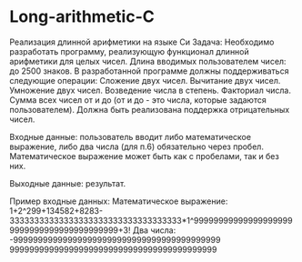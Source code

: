# Long-arithmetic-C
Реализация длинной арифметики на языке Си
Задача: Необходимо разработать программу, реализующую функционал длинной арифметики для целых чисел. Длина вводимых пользователем чисел: до 2500 знаков. 
В разработанной программе должны поддерживаться следующие операции:
Сложение двух чисел.
Вычитание двух чисел.
Умножение двух чисел.
Возведение числа в степень.
Факториал числа.
Сумма всех чисел от и до (от и до - это числа, которые задаются пользователем).
Должна быть реализована поддержка отрицательных чисел.

Входные данные: пользователь вводит либо математическое выражение, либо два числа (для п.6) обязательно через пробел. Математическое выражение может быть как с пробелами, так и без них.

Выходные данные: результат.

Пример входные данных:
Математическое выражение: 1+2^299+134582+8283-33333333333333333333333333333333333*1^999999999999999999999999999999999999999999+3!
Два числа: -999999999999999999999999999999999999999999 999999999999999999999999999999999999999999
